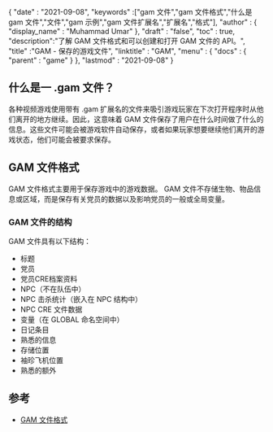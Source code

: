 {
  "date" : "2021-09-08",
  "keywords" :["gam 文件","gam 文件格式","什么是 gam 文件","文件","gam 示例","gam 文件扩展名","扩展名","格式"],
  "author" : {
    "display_name" : "Muhammad Umar"
},
  "draft" : "false",
  "toc" : true,
  "description":"了解 GAM 文件格式和可以创建和打开 GAM 文件的 API。",
  "title" :"GAM - 保存的游戏文件",
  "linktitle" : "GAM",
  "menu" : {
    "docs" : {
      "parent" : "game"
}
},
  "lastmod" : "2021-09-08"
}

## 什么是一 .gam 文件？
各种视频游戏使用带有 .gam 扩展名的文件来吸引游戏玩家在下次打开程序时从他们离开的地方继续。因此，这意味着 GAM 文件保存了用户在什么时间做了什么的信息。这些文件可能会被游戏软件自动保存，或者如果玩家想要继续他们离开的游戏状态，他们可能会被要求保存。
## GAM 文件格式
GAM 文件格式主要用于保存游戏中的游戏数据。 GAM 文件不存储生物、物品信息或区域，而是保存有关党员的数据以及影响党员的一般或全局变量。
### GAM 文件的结构
GAM 文件具有以下结构：
- 标题
- 党员
- 党员CRE档案资料
- NPC（不在队伍中）
- NPC 击杀统计（嵌入在 NPC 结构中）
- NPC CRE 文件数据
- 变量（在 GLOBAL 命名空间中）
- 日记条目
- 熟悉的信息
- 存储位置
- 袖珍飞机位置
- 熟悉的额外


 




## 参考


* [GAM 文件格式](https://gibberlings3.github.io/iesdp/file_formats/ie_formats/gam_v2.0.htm#GAMEV2_0_Stored)



